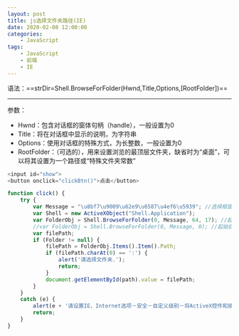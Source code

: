 ```yaml
---
layout: post
title: js选择文件夹路径(IE)
date: 2020-02-08 12:00:00
categories:
    - JavaScript
tags:
    - JavaScript
    - 前端
    - IE
---
```


语法：==strDir=Shell.BrowseForFolder(Hwnd,Title,Options,[RootFolder])==

---

参数：
- Hwnd：包含对话框的窗体句柄（handle），一般设置为0
- Title：将在对话框中显示的说明，为字符串
- Options：使用对话框的特殊方式，为长整数，一般设置为0
- RootFolder：（可选的），用来设置浏览的最顶层文件夹，缺省时为“桌面”，可以将其设置为一个路径或“特殊文件夹常数”

```javascript
<input id="show">
<button onclick="clickBtn()">点击</button>

function click() {
    try {
        var Message = "\u8bf7\u9009\u62e9\u6587\u4ef6\u5939"; //选择框提示信息
        var Shell = new ActiveXObject("Shell.Application");
        var FolderObj = Shell.BrowseForFolder(0, Message, 64, 17); //起始目录为：我的电脑
        //var FolderObj = Shell.BrowseForFolder(0, Message, 0); //起始目录为：桌面
        var filePath;
        if (Folder != null) {
            filePath = FolderObj.Items().Item().Path;
            if (filePath.charAt(0) == ':') {
                alert('请选择文件夹.');
                return;
            }
            document.getElementById(path).value = filePath;
        }
    }
    catch (e) {
        alert(e + '请设置IE，Internet选项－安全－自定义级别－将ActiveX控件和插件前3个选项设置为启用，然后再尝试。');
        return;
    }
}
```
